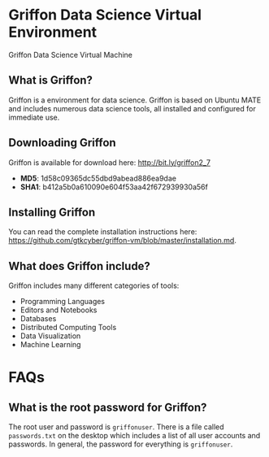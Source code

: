 # Griffon Data Science Virtual Environment
Griffon Data Science Virtual Machine

## What is Griffon?
Griffon is a environment for data science.  Griffon is based on Ubuntu MATE and includes numerous data science tools, all installed and configured for immediate use.

## Downloading Griffon
Griffon is available for download here: http://bit.ly/griffon2_7

* **MD5**: 1d58c09365dc55dbd9abead886ea9dae
* **SHA1**: b412a5b0a610090e604f53aa42f672939930a56f

## Installing Griffon
You can read the complete installation instructions here: https://github.com/gtkcyber/griffon-vm/blob/master/installation.md.

## What does Griffon include?
Griffon includes many different categories of tools:

* Programming Languages
* Editors and Notebooks
* Databases
* Distributed Computing Tools
* Data Visualization
* Machine Learning

# FAQs
## What is the root password for Griffon?
The root user and password is `griffonuser`. There is a file called `passwords.txt` on the desktop which includes a list of all user accounts and passwords.  In general, the password for everything is `griffonuser`.
